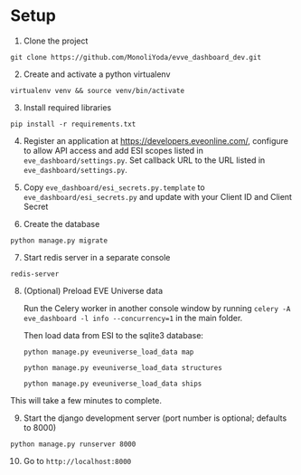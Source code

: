 # Setup

1.  Clone the project

`git clone https://github.com/MonoliYoda/evve_dashboard_dev.git`

2.  Create and activate a python virtualenv

`virtualenv venv && source venv/bin/activate`

3.  Install required libraries

`pip install -r requirements.txt`

4.  Register an application at https://developers.eveonline.com/,
    configure to allow API access and add ESI scopes listed
    in `eve_dashboard/settings.py`. Set callback URL to the URL
    listed in `eve_dashboard/settings.py`.

5.  Copy `eve_dashboard/esi_secrets.py.template` to
    `eve_dashboard/esi_secrets.py` and update with your Client ID and Client
    Secret

6.  Create the database

`python manage.py migrate`

7.  Start redis server in a separate console

`redis-server`

8.  (Optional) Preload EVE Universe data

    Run the Celery worker in another console window by running `celery -A eve_dashboard -l info --concurrency=1` in the main folder.
    
    Then load data from ESI to the sqlite3 database:
    
    `python manage.py eveuniverse_load_data map`

    `python manage.py eveuniverse_load_data structures`

    `python manage.py eveuniverse_load_data ships`


This will take a few minutes to complete.

9.  Start the django development server (port number is optional; defaults to 8000)

`python manage.py runserver 8000`

10.  Go to `http://localhost:8000`

